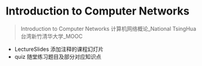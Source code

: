 # Introduction to Computer Networks
> Introduction to Computer Networks 计算机网络概论_National TsingHua 台湾新竹清华大学_MOOC

- LectureSlides 添加注释的课程幻灯片
- quiz 随堂练习题目及部分对应知识点
